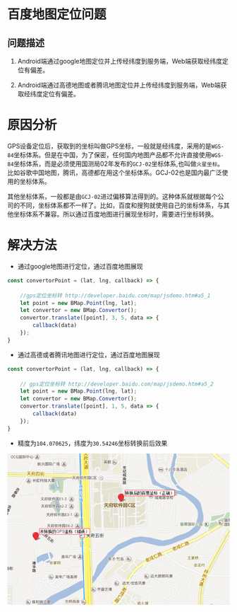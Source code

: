 # 百度地图定位问题

## 问题描述

1. Android端通过google地图定位并上传经纬度到服务端，Web端获取经纬度定位有偏差。

2. Android端通过高德地图或者腾讯地图定位并上传经纬度到服务端，Web端获取经纬度定位有偏差。

# 原因分析

GPS设备定位后，获取到的坐标叫做GPS坐标，一般就是经纬度，采用的是`WGS-84`坐标体系。但是在中国，为了保密，任何国内地图产品都不允许直接使用`WGS-84`坐标体系，而是必须使用国测局02年发布的`GCJ-02`坐标体系,也叫做`火星坐标`。比如谷歌中国地图，腾讯，高德都在用这个坐标体系。GCJ-02也是国内最广泛使用的坐标体系。

其他坐标体系，一般都是由`GCJ-02`进过偏移算法得到的。这种体系就根据每个公司的不同，坐标体系都不一样了。比如，百度和搜狗就使用自己的坐标体系，与其他坐标体系不兼容。所以通过百度地图进行展现坐标时，需要进行坐标转换。


# 解决方法

- 通过google地图进行定位，通过百度地图展现

```javascript
const convertorPoint = (lat, lng, callback) => {

    //gps定位坐标转 http://developer.baidu.com/map/jsdemo.htm#a5_1
    let point = new BMap.Point(lng, lat);
    let convertor = new BMap.Convertor();
    convertor.translate([point], 3, 5, data => {
        callback(data)
    });
}
```

- 通过高德或者腾讯地图进行定位，通过百度地图展现

```javascript
const convertorPoint = (lat, lng, callback) => {

    // gps定位坐标转 http://developer.baidu.com/map/jsdemo.htm#a5_2
    let point = new BMap.Point(lng, lat);
    let convertor = new BMap.Convertor();
    convertor.translate([point], 1, 5, data => {
        callback(data)
    });
}
```

- 精度为`104.070625`，纬度为`30.54246`坐标转换前后效果

![效果图](../imgs/traps-baidu-gps.png)